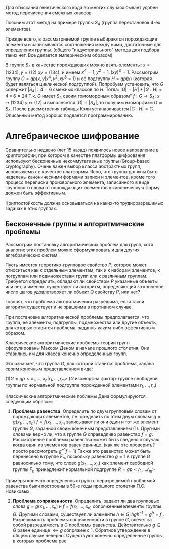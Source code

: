 Для отыскания генетического кода во многих случаях бывает удобен метод перечисления смежных классов.

Поясним этот метод на примере группы $S_{4}$ (группа перестановок 4-ёх элементов).

Прежде всего, в рассматривемой группе выбираются порождающие элементы и записываются соотношения между ними, достаточные для определения группы. 
(общего "индустриального" метода для подбора таких нет. Все делается эмперическим образом)

В группе $S_{4}$ в качестве порождающих можно взять элементы: $x=(1234), y=(12)$
$xy=(134)$, и имеем $x^{4}=1, y^{2}=1, (xy)^{3}=1$.
Рассмотрим группу $G=gp(x,y|x^{4},y^{2},{xy}^{3}=1)$ и её подгруппу $H=gp(x)$ (которая будет являться циклической подгруппой). Попробуем установить,  что $G$ содержит $|S_{4}|:4=6$ смежных классов по $H$. Тогда:
$|G|=|H|*|G:H|=4*6=24$ 
Т.к. $G$ имеет $S_{4}$ своим гомоморфным образом"
$f:G\to{S_{4}};$
$x \mapsto(1234)$
$y \mapsto(12)$ 
и выполняется 
$|G|=|S_{4}|$, то получим изоморфизм $G\simeq S_{4}$. После рассмотрения таблицы Кэли устанавливается $|G:H|=G$. Описанный метод хорошо поддается программированию.

# Алгебраическое шифрование

Сравнительно недавно (лет 15 назад) появилось новое направление в криптографии, при котором в качестве платформы шифрования используют бесконечные некоммутативные группы (Group-based cryptography). Очень важен выбор класса абстрактных групп, используемых в качестве платформы. Ясно, что группы должны быть наделены каноническими формами записи и элементов, кроме того процесс переписки произвольного элемента, записанного в виде группового слова от порождающих элементов в каноническую форму должен быть эффективным.

Криптостойкость должна основываться на каких-то трудноразрешимых задачах в этих группах.

## Бесконечные группы и алгоритмические проблемы

Рассмотрим постановку алгоритмических проблем для групп, хотя аналогих этих проблем можно сформулировать и для других алгебраических систем.

Пусть имеется теоретико-групповое свойство $P$, которое может относиться как к отдельным элементам, так и к наборам элементов, к погруппам или подмножествам групп или к различным группам.
Требуется определить, обладают ли свойством $P$ указанные объекты или нет, а именно: существует ли алгоритм, определяющий за конченое число шагов удовлетворяет ли объект $Q$ свойству $P$, или нет?

Говорят, что проблема алгоритмически разрешима, если такой алгоритм существует и не зрашеима в противном случае.

При постановке алгоритмической проблемы предполагается, что группа, её элементы, подгруппы, подмножества или другие объекты, для которых ставится проблема, заданны каким-либо эффективным образом.

Классические алгоритмические проблемы теории групп сфорулированы Максом Деном в начале прошлого столетия. Они ставились им для класса конечно определенных групп.

Это означает, что группа $G$, для которой ставится проблема, задана своим конечным представлением вида:

$(1) G=gp<x_{1},\dots,x_{n}|r_{1},\dots,r_{m}>$
($G$ изоморфна фактор-группе свободной группы по нормальной подгруппе порожденной элементами $r_{1},\dots,r_{n}$)

Классические алгоритмические поблемы Дена формулируются следующим образом:
1. **Проблема равенства**. Определить по двум групповым словам от порождающих элементов, т.е. оределить по этим двум словам: $g=g(x_{1},\dots,x_{n})$ $f=f(x_{1},\dots,x_{n)}$ записывают ли они один и тот же элемент группы $G$, заданной своим конечным представлением $(1)$.
Другими словами верно ли, что в группе $G$ справедливо равенство $f=g$.
Рассмотрение проблемы равенства может быть сведено к случаю, когда один из элементов равен единице.
(как же это проверить? просто рассмотреть $g^{-1}f=1$)
Также это равенство может быть перенесено в группе $F_{n}$, поскольку равенство $g=1$ в группе $G$ равносильно тому, что слово $g(x_{1},\dots,x_{n})$ как элемент свободной группы $F_{n}$ принадлежит нормальной подгруппе $R=gp<r_{1},\dots r_{m}>$

Примеры конечно определенных групп с неразрешимой проблемой равенства были построены в 50-е годы прошлого столетия П.С. Новиковых.

2. **Проблема сопряженности**. Определить, задают ли два групповых слова $g=g(x_{1},\dots,x_{n})$  и $f=f(x_{1},\dots,x_{n)}$ сопряженныеэлементы группы $G$. Другими словами, существует ли элементы $h \in G; hgh^{-1}=g^h=f$ .
Разрешимость проблемы сопряженности в группе $G$, влечет за собой разрешимость в $G$ проблемы равенства. Действительно $g \in G$ равен единице $\iff g$ сопряжен с $1$.
Обратное утверждение в общем случае неверно. Существуют конечно определенные группы, в которых проблема рве